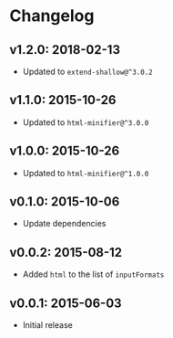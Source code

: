 # Changelog

## v1.2.0: 2018-02-13

- Updated to `extend-shallow@^3.0.2`

## v1.1.0: 2015-10-26

- Updated to `html-minifier@^3.0.0`

## v1.0.0: 2015-10-26

- Updated to `html-minifier@^1.0.0`

## v0.1.0: 2015-10-06

- Update dependencies

## v0.0.2: 2015-08-12

- Added `html` to the list of `inputFormats`

## v0.0.1: 2015-06-03

- Initial release
